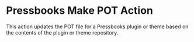 # Pressbooks Make POT Action

This action updates the POT file for a Pressbooks plugin or theme based on the contents of the plugin or theme repository.
